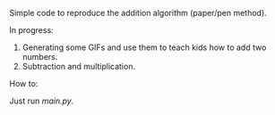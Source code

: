 Simple code to reproduce the addition algorithm (paper/pen method).

In progress:

1. Generating some GIFs and use them to teach kids how to add two numbers.
2. Subtraction and multiplication.

How to:

Just run *main.py*.